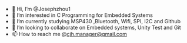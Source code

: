 - 👋 Hi, I’m @Josephzhou1
- 👀 I’m interested in C Programming for Embedded Systems
- 🌱 I’m currently studying  MSP430 ,Bluetooth, Wifi, SPI, I2C and Github
- 💞️ I’m looking to collaborate on Embedded systems, Unity Test and Git
- 📫 How to reach me @cjh.manager@gmail.com

<!---
Josephzhou1/Josephzhou1 is a ✨ special ✨ repository because its `README.md` (this file) appears on your GitHub profile.
You can click the Preview link to take a look at your changes.
--->
